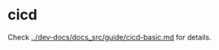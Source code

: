 # cicd

Check [../dev-docs/docs_src/guide/cicd-basic.md](../dev-docs/docs_src/guide/cicd-basic.md) for details.